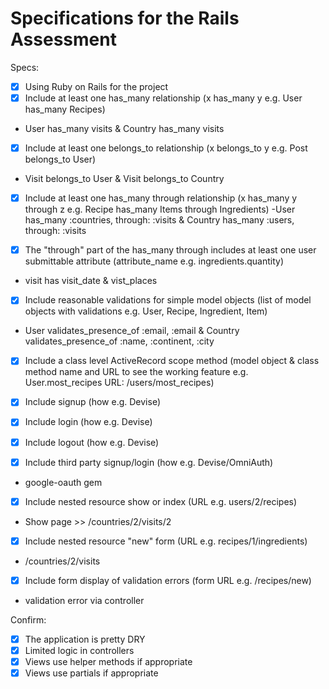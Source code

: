 # Specifications for the Rails Assessment

Specs:
- [x] Using Ruby on Rails for the project
- [x] Include at least one has_many relationship (x has_many y e.g. User has_many Recipes) 
- User has_many visits & Country has_many visits

- [x] Include at least one belongs_to relationship (x belongs_to y e.g. Post belongs_to User)
- Visit belongs_to User & Visit belongs_to Country

- [x] Include at least one has_many through relationship (x has_many y through z e.g. Recipe has_many Items through Ingredients)
-User has_many :countries, through: :visits & Country has_many :users, through: :visits

- [x] The "through" part of the has_many through includes at least one user submittable attribute (attribute_name e.g. ingredients.quantity)
- visit has visit_date & vist_places

- [x] Include reasonable validations for simple model objects (list of model objects with validations e.g. User, Recipe, Ingredient, Item)
- User validates_presence_of :email, :email & Country validates_presence_of :name, :continent, :city 

- [x] Include a class level ActiveRecord scope method (model object & class method name and URL to see the working feature e.g. User.most_recipes URL: /users/most_recipes)


- [x] Include signup (how e.g. Devise)
- [x] Include login (how e.g. Devise)
- [x] Include logout (how e.g. Devise)
- [x] Include third party signup/login (how e.g. Devise/OmniAuth)
- google-oauth gem

- [x] Include nested resource show or index (URL e.g. users/2/recipes)
- Show page >> /countries/2/visits/2

- [x] Include nested resource "new" form (URL e.g. recipes/1/ingredients)
- /countries/2/visits

- [x] Include form display of validation errors (form URL e.g. /recipes/new)
- validation error via controller

Confirm:
- [x] The application is pretty DRY
- [x] Limited logic in controllers
- [x] Views use helper methods if appropriate
- [x] Views use partials if appropriate
